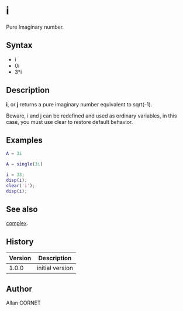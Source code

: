 

# i

Pure Imaginary number.

## Syntax

- i
- 0i
- 3*i

## Description


  <p><b>i</b>, or <b>j</b> returns a pure imaginary number equivalent to sqrt(-1).</p>
  <p>Beware, i and j can be redefined and used as ordinary variables, in this case, you must use clear to restore default behavior.</p>


## Examples

```matlab
A = 3i
```
```matlab
A = single(3i)
```
```matlab
i = 33;
disp(i);
clear('i');
disp(i);
```

## See also

[complex](../elementary_functions/complex.md).
## History

|Version|Description|
|------|------|
|1.0.0|initial version|


## Author

Allan CORNET



